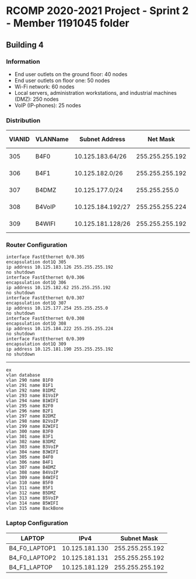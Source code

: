 RCOMP 2020-2021 Project - Sprint 2 - Member 1191045 folder
===========================================

## Building 4 ##

### Information ###

- End user outlets on the ground floor: 40 nodes
- End user outlets on floor one: 50 nodes
- Wi-Fi network: 60 nodes
- Local servers, administration workstations, and industrial machines (DMZ): 250 nodes
- VoIP (IP-phones): 25 nodes


### Distribution ###

|VlANID |VLANName|Subnet Address|Net Mask|Range of addresses|Usable IPs|Broadcast Address|
|----|----|----|----|----|----|----|
|305|B4F0|10.125.183.64/26|255.255.255.192|10.125.183.64-10.125.183.127|10.125.183.65-10.125.183.126|10.125.183.127|
|306|B4F1|10.125.182.0/26|255.255.255.192|10.125.182.0-10.125.182.63|10.125.182.1-10.125.182.62|10.125.182.63|
|307|B4DMZ|10.125.177.0/24|255.255.255.0|10.125.177.0-10.125.177.255|10.125.177.1-10.125.177.254|10.125.177.255|
|308|B4VoIP|10.125.184.192/27|255.255.255.224|10.125.184.192-10.125.184.223|10.125.184.193-10.125.184.222|10.125.184.223|
|309|B4WIFI|10.125.181.128/26|255.255.255.192|10.125.181.128-10.125.181.191|10.125.181.129-10.125.181.190|10.125.181.191|

### Router Configuration ###

    interface FastEthernet 0/0.305
    encapsulation dot1Q 305
    ip address 10.125.183.126 255.255.255.192
    no shutdown
    interface FastEthernet 0/0.306
    encapsulation dot1Q 306
    ip address 10.125.182.62 255.255.255.192
    no shutdown
    interface FastEthernet 0/0.307
    encapsulation dot1Q 307
    ip address 10.125.177.254 255.255.255.0
    no shutdown
    interface FastEthernet 0/0.308
    encapsulation dot1Q 308
    ip address 10.125.184.222 255.255.255.224
    no shutdown
    interface FastEthernet 0/0.309
    encapsulation dot1Q 309
    ip address 10.125.181.190 255.255.255.192
    no shutdown

------------

    ex
    vlan database
    vlan 290 name B1F0
    vlan 291 name B1F1
    vlan 292 name B1DMZ
    vlan 293 name B1VoIP
    vlan 294 name B1WIFI
    vlan 295 name B2F0
    vlan 296 name B2F1
    vlan 297 name B2DMZ
    vlan 298 name B2VoIP
    vlan 299 name B2WIFI
    vlan 300 name B3F0
    vlan 301 name B3F1
    vlan 302 name B3DMZ
    vlan 303 name B3VoIP
    vlan 304 name B3WIFI
    vlan 305 name B4F0
    vlan 306 name B4F1
    vlan 307 name B4DMZ
    vlan 308 name B4VoIP
    vlan 309 name B4WIFI
    vlan 310 name B5F0
    vlan 311 name B5F1
    vlan 312 name B5DMZ
    vlan 313 name B5VoIP
    vlan 314 name B5WIFI
    vlan 315 name BackBone

### Laptop Configuration ###

|LAPTOP         |IPv4           |Subnet Mask    |
|---------------|---------------|---------------|
|B4_F0_LAPTOP1  |10.125.181.130 |255.255.255.192|
|B4_F0_LAPTOP2  |10.125.181.131 |255.255.255.192|
|B4_F1_LAPTOP   |10.125.181.129 |255.255.255.192|
